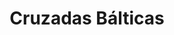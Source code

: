 ﻿---
title: "Cruzadas Bálticas"
permalink: periodes_341.html
layout: periode
dataInici: 1193
dataFi: 1242
sidebar: periodes
pares:
  - 298:
    title: "Baja Edad Media en Europa"
    dataInici: "(1000)"
    dataFi: "(1500)"

fills:
  - 342:
    title: "Batalla del Lago Peipus"
    dataInici: "(1242-04-05)"

jocsPrincipals:
jocsEscenaris:
jocsEpoca:
jocsEpocaEscenaris:
---
